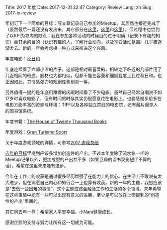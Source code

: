 Title: 2017 年度
Date: 2017-12-31 22:47
Category: Review
Lang: zh
Slug: 2017-in-review

年初订下一个简单的目标：写文章记录自己参加的Meetup。其居然也接近完成了（虽然最后一篇还没有发出来，其它部分在[这里](http://cnborn.net/blog/2017/02/my-jan-feb-2017-meetups/)，[这里](http://cnborn.net/blog/2017/05/mar-apr-2017-meetups/)和[这里](http://cnborn.net/blog/2017/09/may-aug-2017-meetups/)）。但过程中也尝到了以KPI为导向的缺点：我在参加各种活动的时候目的过于明确（记录下有趣的知识）而其余的目的（认识有趣的人，了解行业动向，以及享受活动氛围）几乎被逐渐舍去。新的一年会考虑换一种方式来推进这个兴趣。

年度电影：[秋日和](https://movie.douban.com/subject/1401843/)

年底连续看了六部小津的片子，这部是相对最喜爱的。相较之下临近的几部片用了几近相同的班底，题材也大都相似，但都不能在容量和细腻程度上比过秋日和。也正因如此，其情感张力和戏剧性也别具一筹。

另外值得一提的是年底用难得的闲暇时间看了不少电影。虽然自己经常自嘲说不如17岁时喜欢电影了，但有时间的时候其实仍很愿意花在电影上。也要感谢多伦多在电影方面丰富的资源与环境：TIFF以及各种独立院线的电影院，还有藏片量惊人的图书馆系统。




年度书籍：[The House of Twenty Thousand Books](https://book.douban.com/subject/26695953/)




年度游戏：[Gran Turismo Sport](https://www.douban.com/game/26652746/)


关于年度游戏领域的详情，可参考[2017 游戏总结](https://www.douban.com/note/651191503/)




[去年的目标](http://cnborn.net/blog/2016/12/2016-in-review/)里提到应该多增加创造性的产出，不过本年度除了流水帐一样的Meetup记录以外，更加成型的产出并不多（如果豆瓣的读书观影短评不算的话）。希望在这里未来能有进步。

今年在工作上的收获是通过很多经历增强了在能力上的信心。在生活上不敢说有太大进步，但在洞悉自己内心和知行合一上也算有收获。新的一年的主题，我想应该是“去做一些困难的事情”。这个主题应该会触及工作和生活的多个领域。来年希望在这些事情中能有一些可以出现有意义的进展，至少是可以放在上面提到的“创造性的产出”里面的。

其它同去年一样：希望家人平安幸福，小Nara健康成长。

感谢企鹅的支持与努力让所有这一切成为可能。
